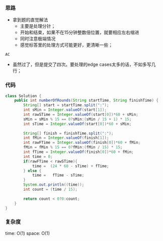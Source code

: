 ### 思路

- 拿到题的直觉解法
    - 主要是处理分针；
    - 开始和结束，如果不在15分钟整数倍位置，就要相应左右缩进
    - 同时注意极端情况
    - 感觉标答里的处理方式可能更好，更清晰一些；

`AC`

- 虽然过了，但是提交了四次。要处理的edge cases太多的话，不如多写几行；


### 代码
```java
class Solution {
    public int numberOfRounds(String startTime, String finishTime) {
        String[] start = startTime.split(":");
        int sMin = Integer.valueOf(start[1]);
        int rawSTime = Integer.valueOf(start[0])*60 + sMin;
        sMin = sMin % 15 == 0?sMin:(sMin / 15 + 1) * 15;
        int sTime = Integer.valueOf(start[0])*60 + sMin;
        
        String[] finish = finishTime.split(":");
        int fMin = Integer.valueOf(finish[1]);
        int rawFTime = Integer.valueOf(finish[0])*60 + fMin;
        fMin = fMin % 15 == 0?fMin:(fMin / 15) * 15;
        int fTime = Integer.valueOf(finish[0])*60 + fMin;
        int time = 0;
        if(rawFTime < rawSTime){
            time =  (24 * 60 - sTime) + fTime;
        } else {
            time =   fTime - sTime;
        }
        System.out.println((time));
        int count = (time / 15);
        
        return count < 0?0:count;
    }
}
```


### 复杂度

time: O(1)
space: O(1)
